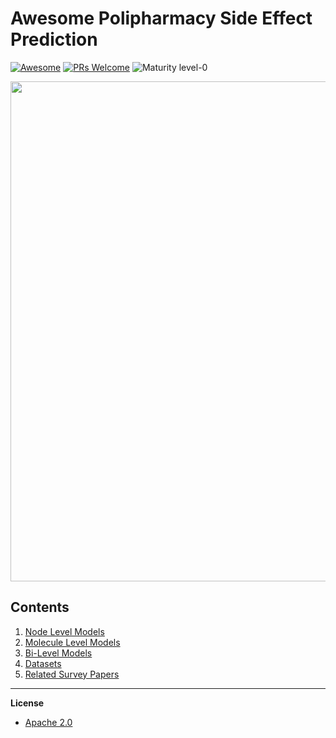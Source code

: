 # Awesome Polipharmacy Side Effect Prediction
[![Awesome](https://cdn.rawgit.com/sindresorhus/awesome/d7305f38d29fed78fa85652e3a63e154dd8e8829/media/badge.svg)](https://github.com/sindresorhus/awesome)
[![PRs Welcome](https://img.shields.io/badge/PRs-welcome-brightgreen.svg?style=flat-square)](http://makeapullrequest.com)
![Maturity level-0](https://img.shields.io/badge/Maturity%20Level-ML--0-red)


<p align="center">
  <img width="800" src="https://github.com/AstraZeneca/awesome-polipharmacy-side-effect-prediction/blob/master/survey_eyecandy_black_and_white.jpg">
</p>

## Contents  

1. [Node Level Models](https://github.com/AstraZeneca/awesome-machine-learning-for-combination-therapy/blob/master/chapters/node_level.md)
2. [Molecule Level Models](https://github.com/AstraZeneca/awesome-machine-learning-for-combination-therapy/blob/master/chapters/molecule_level.md)
3. [Bi-Level Models](https://github.com/AstraZeneca/awesome-machine-learning-for-combination-therapy/blob/master/chapters/bi_level.md)
4. [Datasets](https://github.com/AstraZeneca/awesome-machine-learning-for-combination-therapy/blob/master/chapters/dataset_old.md)  
5. [Related Survey Papers](https://github.com/AstraZeneca/awesome-machine-learning-for-combination-therapy/blob/master/chapters/survey.md)  

--------------------------------------------------------------------------------

**License**

- [Apache 2.0](https://github.com/AstraZeneca/awesome-machine-learning-for-combination-therapy/blob/master/LICENSE)
